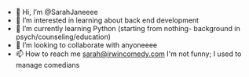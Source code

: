 - 👋 Hi, I’m @SarahJaneeee
- 👀 I’m interested in learning about back end development
- 🌱 I’m currently learning Python (starting from nothing- background in psych/counseling/education)
- 💞️ I’m looking to collaborate with anyoneeee
- 📫 How to reach me sarah@irwincomedy.com I'm not funny; I used to manage comedians

<!---
SarahJaneeee/SarahJaneeee is a ✨ special ✨ repository because its `README.md` (this file) appears on your GitHub profile.
You can click the Preview link to take a look at your changes.
--->
